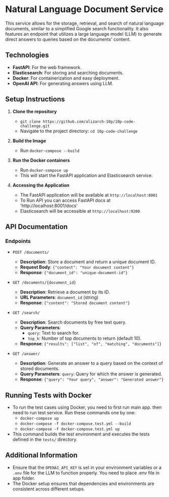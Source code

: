 # Natural Language Document Service

This service allows for the storage, retrieval, and search of natural language documents, similar to a simplified Google search functionality. It also features an endpoint that utilizes a large language model (LLM) to generate direct answers to queries based on the documents' content.

## Technologies

- **FastAPI**: For the web framework.
- **Elasticsearch**: For storing and searching documents.
- **Docker**: For containerization and easy deployment.
- **OpenAI API**: For generating answers using LLM.

## Setup Instructions

1. **Clone the repository**
   - `git clone https://github.com/alizarch-10p/10p-code-challenge.git`
   - Navigate to the project directory: `cd 10p-code-challenge`

2. **Build the Image**
   - Run `docker-compose --build`

3. **Run the Docker containers**
   - Run `docker-compose up`
   - This will start the FastAPI application and Elasticsearch service.

4. **Accessing the Application**
   - The FastAPI application will be available at `http://localhost:8001`
   - To Run API you can access FastAPI docs at 'http://localhost:8001/docs'
   - Elasticsearch will be accessible at `http://localhost:9200`


## API Documentation

### Endpoints

- `POST /documents/`
  - **Description**: Store a document and return a unique document ID.
  - **Request Body**: `{"content": "Your document content"}`
  - **Response**: `{"document_id": "unique-document-id"}`

- `GET /documents/{document_id}`
  - **Description**: Retrieve a document by its ID.
  - **URL Parameters**: `document_id` (string)
  - **Response**: `{"content": "Stored document content"}`

- `GET /search/`
  - **Description**: Search documents by free text query.
  - **Query Parameters**:
    - `query`: Text to search for.
    - `top_k`: Number of top documents to return (default 10).
  - **Response**: `{"results": ["list", "of", "matching", "documents"]}`

- `GET /answer/`
  - **Description**: Generate an answer to a query based on the context of stored documents.
  - **Query Parameters**: `query`: Query for which the answer is generated.
  - **Response**: `{"query": "Your query", "answer": "Generated answer"}`


## Running Tests with Docker

- To run the test cases using Docker, you need to first run main app. then need to run test service. Run these commands one by one:
  - `docker-compose up`
  - `docker-compose -f docker-compose.test.yml --build`
  - `docker-compose -f docker-compose.test.yml up`
- This command builds the test environment and executes the tests defined in the `tests/` directory.

## Additional Information

- Ensure that the `OPENAI_API_KEY` is set in your environment variables or a `.env` file for the LLM to function properly. You need to place .env file in app folder. 
- The Docker setup ensures that dependencies and environments are consistent across different setups.
